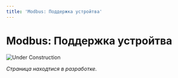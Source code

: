 ```yaml
---
title: 'Modbus: Поддержка устройтва'
---
```


# Modbus: Поддержка устройтва

![Under Construction](https://cs11.pikabu.ru/post_img/2018/08/16/7/153441516614308402.jpg)

_Страница находтися в разработке._
